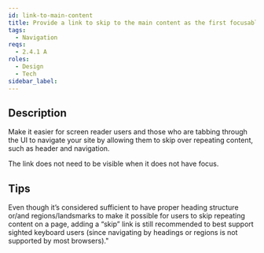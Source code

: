 ```yaml
---
id: link-to-main-content
title: Provide a link to skip to the main content as the first focusable link on the page.
tags:
  - Navigation
reqs:
  - 2.4.1 A
roles:
  - Design
  - Tech
sidebar_label:
---
```


## Description

Make it easier for screen reader users and those who are tabbing through the UI to navigate your site by allowing them to skip over repeating content, such as header and navigation.

The link does not need to be visible when it does not have focus.

## Tips

Even though it’s considered sufficient to have proper heading structure or/and regions/landsmarks to make it possible for users to skip repeating content on a page, adding a “skip” link is still recommended to best support sighted keyboard users (since navigating by headings or regions is not supported by most browsers)."
